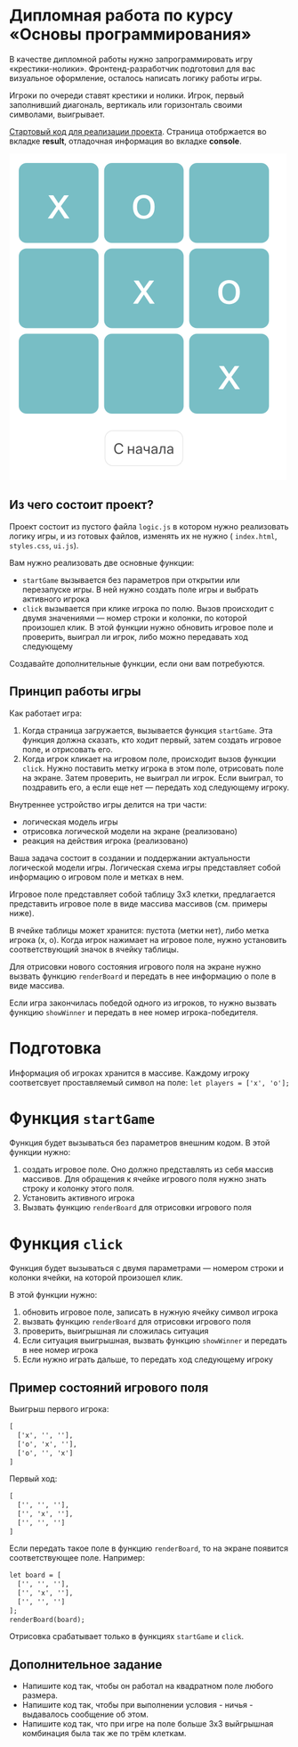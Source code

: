 # Дипломная работа по курсу «Основы программирования»

В качестве дипломной работы нужно запрограммировать игру «крестики-нолики». Фронтенд-разработчик подготовил для вас визуальное оформление, осталось написать логику работы игры.

Игроки по очереди ставят крестики и нолики. Игрок, первый заполнивший диагональ, вертикаль или горизонталь своими символами, выигрывает.

[Стартовый код для реализации проекта](https://repl.it/@netology_pb/Diplom-startovyi-kod). Страница отобржается во вкладке **result**, отладочная информация во вкладке **console**.

![Image of the game](tictactoe.png)

## Из чего состоит проект?

Проект состоит из пустого файла `logic.js` в котором нужно реализовать логику игры, и из готовых файлов, изменять их не нужно ( `index.html`, `styles.css`, `ui.js`).

Вам нужно реализовать две основные функции:

- `startGame` вызывается без параметров при открытии или перезапуске игры. В ней нужно создать поле игры и выбрать активного игрока
- `click` вызывается при клике игрока по полю. Вызов происходит с двумя значениями — номер строки и колонки, по которой произошел клик. В этой функции нужно обновить игровое поле и проверить, выиграл ли игрок, либо можно передавать ход следующему

Создавайте дополнительные функции, если они вам потребуются.

## Принцип работы игры

Как работает игра:

1. Когда страница загружается, вызывается функция `startGame`. Эта функция должна сказать, кто ходит первый, затем создать игровое поле, и отрисовать его.
2. Когда игрок кликает на игровом поле, происходит вызов функции `click`. Нужно поставить метку игрока в этом поле, отрисовать поле на экране. Затем проверить, не выиграл ли игрок. Если выиграл, то поздравить его, а если еще нет — передать ход следующему игроку.

Внутреннее устройство игры делится на три части:

- логическая модель игры
- отрисовка логической модели на экране (реализовано)
- реакция на действия игрока (реализовано)

Ваша задача состоит в создании и поддержании актуальности логической модели игры. Логическая схема игры представляет собой информацию о игровом поле и метках в нем.

Игровое поле представляет собой таблицу 3х3 клетки, предлагается представить игровое поле в виде массива массивов (см. примеры ниже).

В ячейке таблицы может хранится: пустота (метки нет), либо метка игрока (х, о). Когда игрок нажимает на игровое поле, нужно установить соответствующий значок в ячейку таблицы.

Для отрисовки нового состояния игрового поля на экране нужно вызвать функцию `renderBoard` и передать в нее информацию о поле в виде массива.

Если игра закончилась победой одного из игроков, то нужно вызвать функцию `showWinner` и передать в нее номер игрока-победителя.

# Подготовка

Информация об игроках хранится в массиве. Каждому игроку соответсвует проставляемый символ на поле: `let players = ['x', 'o'];`

# Функция `startGame`

Функция будет вызываться без параметров внешним кодом. В этой функции нужно:

1. создать игровое поле. Оно должно представлять из себя массив массивов. Для обращения к ячейке игрового поля нужно знать строку и колонку этого поля.
2. Установить активного игрока
3. Вызвать функцию `renderBoard` для отрисовки игрового поля

# Функция `click`

Функция будет вызываться с двумя параметрами — номером строки и колонки ячейки, на которой произошел клик.

В этой функции нужно:

1. обновить игровое поле, записать в нужную ячейку символ игрока
2. вызвать функцию `renderBoard` для отрисовки игрового поля
3. проверить, выигрышная ли сложилась ситуация
4. Если ситуация выигрышная, вызвать функцию `showWinner` и передать в нее номер игрока
5. Если нужно играть дальше, то передать ход следующему игроку

## Пример состояний игрового поля

Выигрыш первого игрока:

```
[
  ['x', '', ''],
  ['o', 'x', ''],
  ['o', '', 'x']
]
```

Первый ход:

```
[
  ['', '', ''],
  ['', 'x', ''],
  ['', '', '']
]
```

Если передать такое поле в функцию `renderBoard`, то на экране появится соответствующее поле. Например:

```
let board = [
  ['', '', ''],
  ['', 'x', ''],
  ['', '', '']
];
renderBoard(board);
```

Отрисовка срабатывает только в функциях `startGame` и `click`.

## Дополнительное задание

- Напишите код так, чтобы он работал на квадратном поле любого размера.
- Напишите код так, чтобы при выполнении условия - ничья - выдавалось сообщение об этом.
- Напишите код так, что при игре на поле больше 3х3 выйгрышная комбинация была так же по трём клеткам.
